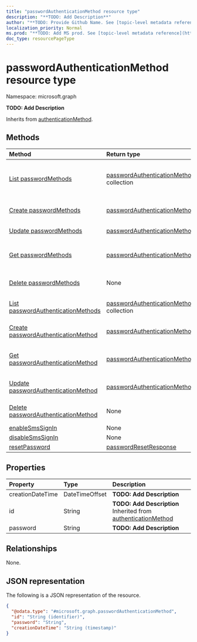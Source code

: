 ```yaml
---
title: "passwordAuthenticationMethod resource type"
description: "**TODO: Add Description**"
author: "**TODO: Provide Github Name. See [topic-level metadata reference](https://msgo.azurewebsites.net/add/document/guidelines/metadata.html#topic-level-metadata)**"
localization_priority: Normal
ms.prod: "**TODO: Add MS prod. See [topic-level metadata reference](https://msgo.azurewebsites.net/add/document/guidelines/metadata.html#topic-level-metadata)**"
doc_type: resourcePageType
---
```


# passwordAuthenticationMethod resource type

Namespace: microsoft.graph

**TODO: Add Description**


Inherits from [authenticationMethod](../resources/authenticationmethod.md).

## Methods
|Method|Return type|Description|
|:---|:---|:---|
|[List passwordMethods](../api/authentication-list-passwordmethods.md)|[passwordAuthenticationMethod](../resources/passwordauthenticationmethod.md) collection|Get the passwordAuthenticationMethod resources from the passwordMethods navigation property.|
|[Create passwordMethods](../api/authentication-post-passwordmethods.md)|[passwordAuthenticationMethod](../resources/passwordauthenticationmethod.md)|Create a new passwordAuthenticationMethod object.|
|[Update passwordMethods](../api/authentication-update-passwordmethods.md)|[passwordAuthenticationMethod](../resources/passwordauthenticationmethod.md)|Update the properties of a passwordMethods object.|
|[Get passwordMethods](../api/authentication-get-passwordauthenticationmethod.md)|[passwordAuthenticationMethod](../resources/passwordauthenticationmethod.md)|Read the properties and relationships of a [passwordAuthenticationMethod](../resources/passwordauthenticationmethod.md) object.|
|[Delete passwordMethods](../api/authentication-delete-passwordmethods.md)|None|Delete a [passwordAuthenticationMethod](../resources/passwordauthenticationmethod.md) object.|
|[List passwordAuthenticationMethods](../api/passwordauthenticationmethod-list.md)|[passwordAuthenticationMethod](../resources/passwordauthenticationmethod.md) collection|Get a list of the [passwordAuthenticationMethod](../resources/passwordauthenticationmethod.md) objects and their properties.|
|[Create passwordAuthenticationMethod](../api/passwordauthenticationmethod-create.md)|[passwordAuthenticationMethod](../resources/passwordauthenticationmethod.md)|Create a new [passwordAuthenticationMethod](../resources/passwordauthenticationmethod.md) object.|
|[Get passwordAuthenticationMethod](../api/passwordauthenticationmethod-get.md)|[passwordAuthenticationMethod](../resources/passwordauthenticationmethod.md)|Read the properties and relationships of a [passwordAuthenticationMethod](../resources/passwordauthenticationmethod.md) object.|
|[Update passwordAuthenticationMethod](../api/passwordauthenticationmethod-update.md)|[passwordAuthenticationMethod](../resources/passwordauthenticationmethod.md)|Update the properties of a [passwordAuthenticationMethod](../resources/passwordauthenticationmethod.md) object.|
|[Delete passwordAuthenticationMethod](../api/passwordauthenticationmethod-delete.md)|None|Deletes a [passwordAuthenticationMethod](../resources/passwordauthenticationmethod.md) object.|
|[enableSmsSignIn](../api/passwordauthenticationmethod-enablesmssignin.md)|None|**TODO: Add Description**|
|[disableSmsSignIn](../api/passwordauthenticationmethod-disablesmssignin.md)|None|**TODO: Add Description**|
|[resetPassword](../api/passwordauthenticationmethod-resetpassword.md)|[passwordResetResponse](../resources/passwordresetresponse.md)|**TODO: Add Description**|

## Properties
|Property|Type|Description|
|:---|:---|:---|
|creationDateTime|DateTimeOffset|**TODO: Add Description**|
|id|String|**TODO: Add Description** Inherited from [authenticationMethod](../resources/authenticationmethod.md)|
|password|String|**TODO: Add Description**|

## Relationships
None.

## JSON representation
The following is a JSON representation of the resource.
<!-- {
  "blockType": "resource",
  "keyProperty": "id",
  "@odata.type": "microsoft.graph.passwordAuthenticationMethod",
  "baseType": "microsoft.strongAuthentication.authenticationMethod",
  "openType": false
}
-->
``` json
{
  "@odata.type": "#microsoft.graph.passwordAuthenticationMethod",
  "id": "String (identifier)",
  "password": "String",
  "creationDateTime": "String (timestamp)"
}
```

